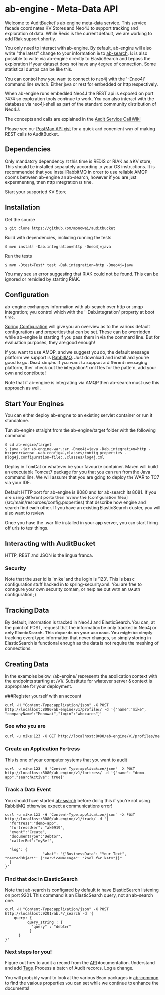 ab-engine  - Meta-Data API
===========
Welcome to AuditBucket's ab-engine meta-data service. This service facade coordinates KV Stores and Neo4J to support tracking and exploration of data. While Redis is the current default, we are working to add Riak support shortly.

You only need to interact with ab-engine. By default, ab-engine will also write "the latest" change to your information in to [ab-search](../ab-search). Is is also possible to write via ab-engine directly to ElasticSearch and bypass the exploration if your dataset does not have any degree of connection. Some statistical dumps can be like this.

You can control how you want to connect to neo4j with the '-Dneo4j' command line switch. Either java or rest for embedded or http respectively.

When ab-engine runs embedded Neo4J the REST api is exposed on port 7474 so exploration tools continue to work. You can also interact with the database via neo4j-shell as part of the standard community distribution of Neo4J. 

The concepts and calls are explained in the [Audit Service Call Wiki](https://github.com/monowai/auditbucket/wiki/Audit-Service-Calls)

Please see our [PostMan API gist](https://gist.github.com/monowai/8077021)  for a quick and conenient way of making REST calls to AuditBucket.

## Dependencies
Only mandatory dependency at this time is REDIS or RIAK as a KV store; This should be installed separately according to your OS instructions. It is recommended that you install RabbitMQ in order to use reliable AMQP cooms between ab-engine an ab-search, however if you are just experimenting, then http integration is fine.

Start your supported KV Store

## Installation
Get the source
```
$ git clone https://github.com/monowai/auditbucket
```

Build with dependencies, including running the tests
```
$ mvn install -Dab.integration=http -Dneo4j=java
```

Run the tests
```
$ mvn -Dtest=Test* test -Dab.integration=http -Dneo4j=java
```

You may see an error suggesting that RIAK could not be found. This can be ignored or remidied by starting RIAK.

## Configuration
ab-engine exchanges information with ab-search over http or amqp integration; you control which with the '-Dab.integration' property at boot time.

[Spring Configuration](src/main/webapp/WEB-INF/spring) will give you an overview as to the various default configurations and properties that can be set. These can be overridden while ab-engine is starting if you pass them in via the command line. But for evaluation purposes, they are good enough!

If you want to use AMQP, and we suggest you do, the default message platform we support is [RabbitMQ](http://www.rabbitmq.com/). Just download and install and you're good to go. Dead simple. If you want to support a different messaging platform, then check out the integration*.xml files for the pattern, add your own and contribute!

Note that if ab-engine is integrating via AMQP then ab-search must use this approach as well.

## Start Your Engines
You can either deploy ab-engine to an existing servlet container or run it standalone.

Tun ab-engine straight from the ab-engine/target folder with the following command
```
$ cd ab-engine/target
$ java -jar ab-engine-war.jar -Dneo4j=java -Dab.integration=http -httpPort=8080 -Dab.config=./classes/config.properties -Dlog4j.configuration=file:./classes/log4j.xml
```

Deploy in TomCat or whatever be your favourite container. Maven will build an executable Tomcat7 package for you that you can run from the Java command line. We will assume that you are going to deploy the WAR to TC7 via your IDE.

Default HTTP port for ab-engine is 8080 and for ab-search its 8081. If you are using different ports then review the [configuration files] (src/main/resources/config.properties) that describe how engine and search find each other. If you have an existing ElasticSearch cluster, you will also want to review 

Once you have the .war file installed in your app server, you can start firing off urls to test things.

## Interacting with AuditBucket
HTTP, REST and JSON is the lingua franca.

### Security
Note that the user id is 'mike' and the login is '123'. This is basic configuration stuff hacked in to spring-security.xml. You are free to configure your own security domain, or help me out with an OAuth configuration ;)

## Tracking Data
By default, information is tracked in Neo4J and ElasticSearch. You can, at the point of POST, request that the information be only tracked in Neo4j or only ElasticSearch. This depends on your use case. You might be simply tracking event type information that never changes, so simply storing in ElasticSearch is functional enough as the data is not require the meshing of connections.

## Creating Data
In the examples below, /ab-engine/ represents the application context with the endpoints starting at /v1/. Substitute for whatever server & context is appropriate for your deployment.

###Register yourself with an account
```
curl -H "Content-Type:application/json" -X POST http://localhost:8080/ab-engine/v1/profiles/ -d '{"name":"mike", "companyName":"Monowai","login":"whocares"}'
```
### See who you are
```
curl -u mike:123 -X GET http://localhost:8080/ab-engine/v1/profiles/me
```
### Create an Application Fortress
This is one of your computer systems that you want to audit
```
curl -u mike:123 -H "Content-Type:application/json" -X POST http://localhost:8080/ab-engine/v1/fortress/ -d '{"name": "demo-app","searchActive": true}'
```
### Track a Data Event
You should have started [ab-search](../ab-search) before doing this if you're not using RabbitMQ otherwise expect a communications error!
```
curl -u mike:123 -H "Content-Type:application/json" -X POST http://localhost:8080/ab-engine/v1/track/ -d '{
  "fortress":"demo-app", 
  "fortressUser": "ak0919",
  "event":"Create",
  "documentType":"Debtor",
  "callerRef":"myRef",

  "log": {  
           		 "what": "{"BusinessData": "Your Text", "nestedObject": {"serviceMessage": "kool for kats"}}"
  }
}'
```
### Find that doc in ElasticSearch
Note that ab-search is configured by default to have ElasticSearch listening on port 9201. This command is an ElasticSearch query, not an ab-search one.

```
curl -H "Content-Type:application/json" -X POST http://localhost:9201/ab.*/_search -d '{
    query: {
          query_string : {
            "query" : "debtor"
           }
      }
}'
````

### Next steps for you!
Figure out how to audit a record from the [API](https://github.com/monowai/auditbucket/wiki/Audit-Service-Calls) documentation. Understand and add [Tags](https://github.com/monowai/auditbucket/wiki/Tags). Process a batch of Audit records. Log a change.

You will probably want to look at the various Bean packages in [ab-common](../ab-common/src/main/java/com/auditbucket/audit/bean) to find the various properties you can set while we continue to enhance the documents!

